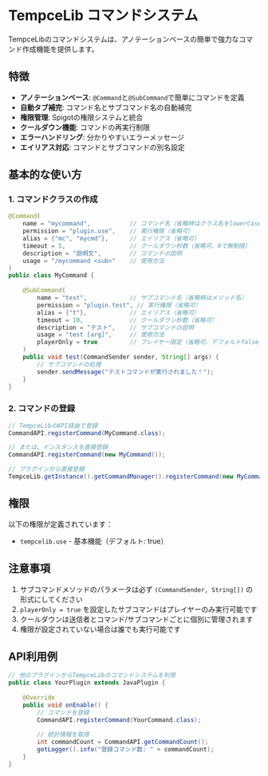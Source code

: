 # TempceLib コマンドシステム

TempceLibのコマンドシステムは、アノテーションベースの簡単で強力なコマンド作成機能を提供します。

## 特徴

- **アノテーションベース**: `@Command`と`@SubCommand`で簡単にコマンドを定義
- **自動タブ補完**: コマンド名とサブコマンド名の自動補完
- **権限管理**: Spigotの権限システムと統合
- **クールダウン機能**: コマンドの再実行制限
- **エラーハンドリング**: 分かりやすいエラーメッセージ
- **エイリアス対応**: コマンドとサブコマンドの別名設定

## 基本的な使い方

### 1. コマンドクラスの作成

```java
@Command(
    name = "mycommand",           // コマンド名（省略時はクラス名をlowerCaseに変換）
    permission = "plugin.use",    // 実行権限（省略可）
    alias = {"mc", "mycmd"},      // エイリアス（省略可）
    timeout = 5,                  // クールダウン秒数（省略可、0で無制限）
    description = "説明文",        // コマンドの説明
    usage = "/mycommand <sub>"    // 使用方法
)
public class MyCommand {
    
    @SubCommand(
        name = "test",            // サブコマンド名（省略時はメソッド名）
        permission = "plugin.test", // 実行権限（省略可）
        alias = {"t"},            // エイリアス（省略可）
        timeout = 10,             // クールダウン秒数（省略可）
        description = "テスト",    // サブコマンドの説明
        usage = "test [arg]",     // 使用方法
        playerOnly = true         // プレイヤー限定（省略可、デフォルトfalse）
    )
    public void test(CommandSender sender, String[] args) {
        // サブコマンドの処理
        sender.sendMessage("テストコマンドが実行されました！");
    }
}
```

### 2. コマンドの登録

```java
// TempceLibのAPI経由で登録
CommandAPI.registerCommand(MyCommand.class);

// または、インスタンスを直接登録
CommandAPI.registerCommand(new MyCommand());

// プラグインから直接登録
TempceLib.getInstance().getCommandManager().registerCommand(new MyCommand());
```

## 権限

以下の権限が定義されています：

- `tempcelib.use` - 基本機能（デフォルト: true）

## 注意事項

1. サブコマンドメソッドのパラメータは必ず `(CommandSender, String[])` の形式にしてください
2. `playerOnly = true` を設定したサブコマンドはプレイヤーのみ実行可能です
3. クールダウンは送信者とコマンド/サブコマンドごとに個別に管理されます
4. 権限が設定されていない場合は誰でも実行可能です

## API利用例

```java
// 他のプラグインからTempceLibのコマンドシステムを利用
public class YourPlugin extends JavaPlugin {
    
    @Override
    public void onEnable() {
        // コマンドを登録
        CommandAPI.registerCommand(YourCommand.class);
        
        // 統計情報を取得
        int commandCount = CommandAPI.getCommandCount();
        getLogger().info("登録コマンド数: " + commandCount);
    }
}
```
